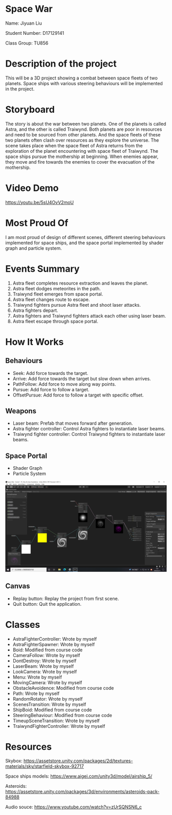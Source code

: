 # Space War
Name: Jiyuan Liu

Student Number: D17129141

Class Group: TU856

# Description of the project
This will be a 3D project showing a combat between space fleets of two planets. Space ships with various steering behaviours will be implemented in the project.

# Storyboard
The story is about the war between two planets. One of the planets is called Astra, and the other is called Traiwynd. Both planets are poor in resources and need to be sourced from other planets. And the space fleets of these two planets often clash over resources as they explore the universe.
The scene takes place when the space fleet of Astra returns from the exploration of the planet encountering with space fleet of Traiwynd. The space ships pursue the mothership at beginning. When enemies appear, they move and fire towards the enemies to cover the evacuation of the mothership.

# Video Demo
https://youtu.be/5sU4OvV2moU

# Most Proud Of
I am most proud of design of different scenes, different steering behaviours implemented for space ships, and the space portal implemented by shader graph and particle system.

# Events Summary
1. Astra fleet completes resource extraction and leaves the planet.
2. Astra fleet dodges meteorites in the path.
3. Traiwynd fleet emerges from space portal.
4. Astra fleet changes route to escape.
5. Traiwynd fighters pursue Astra fleet and shoot laser attacks.
6. Astra fighters depart.
7. Astra fighters and Traiwynd fighters attack each other using laser beam.
8. Astra fleet escape through space portal.

# How It Works
## Behaviours
- Seek: Add force towards the target.
- Arrive: Add force towards the target but slow down when arrives.
- PathFollow: Add force to move along way points.
- Pursue: Add force to follow a target.
- OffsetPursue: Add force to follow a target with specific offset.

## Weapons
- Laser beam: Prefab that moves forward after generation.
- Astra fighter controller: Control Astra fighters to instantiate laser beams.
- Traiwynd fighter controller: Control Traiwynd fighters to instantiate laser beams.

## Space Portal
- Shader Graph
- Particle System

![image](https://github.com/KIERANLJY/Games-Engines-2-Assignment/blob/main/Images/shader.png)


## Canvas
- Replay button: Replay the project from first scene.
- Quit button: Quit the application.


# Classes
- AstraFighterController: Wrote by myself
- AstraFighterSpawner: Wrote by myself
- Boid: Modified from course code
- CameraFollow: Wrote by myself
- DontDestroy: Wrote by myself
- LaserBeam: Wrote by myself
- LookCamera: Wrote by myself
- Menu: Wrote by myself
- MovingCamera: Wrote by myself
- ObstacleAvoidence: Modified from course code
- Path: Wrote by myself
- RandomRotator: Wrote by myself
- ScenesTransition: Wrote by myself
- ShipBoid: Modified from course code
- SteeringBehaviour: Modified from course code
- TimeupSceneTransition: Wrote by myself
- TraiwyndFighterController: Wrote by myself

# Resources
Skybox: https://assetstore.unity.com/packages/2d/textures-materials/sky/starfield-skybox-92717

Space ships models: https://www.aigei.com/unity3d/model/airship_5/

Asteroids: https://assetstore.unity.com/packages/3d/environments/asteroids-pack-84988

Audio souce: https://www.youtube.com/watch?v=zUrSQNSN6_c


